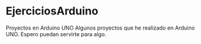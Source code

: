 # EjerciciosArduino
Proyectos en Arduino UNO
Algunos proyectos que he realizado en Arduino UNO. Espero puedan servirte para algo.
